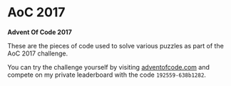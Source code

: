 # AoC 2017
**Advent Of Code 2017**

These are the pieces of code used to solve various puzzles as part of the AoC 2017 challenge.

You can try the challenge yourself by visiting [adventofcode.com](https://adventofcode.com/)
and compete on my private leaderboard with the code `192559-638b1282`.